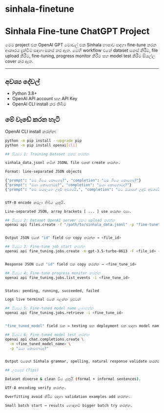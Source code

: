 # sinhala-finetune
# Sinhala Fine-tune ChatGPT Project

මෙම project එක OpenAI GPT මොඩල් එක Sinhala භාෂාව සඳහා fine-tune කරන ආකාරය දැක්වීම සඳහා සකස් කර ඇත. මෙහි workflow එකේ dataset සකස් කිරීම, file upload කිරීම, fine-tuning, progress monitor කිරීම සහ model test කිරීම සියල්ල cover කර ඇත.

---

## අවශ්‍ය දේවල්

- Python 3.8+  
- OpenAI API account සහ API Key  
- OpenAI CLI install කර තිබීම

## මේ වැඩේ කරන හැටි

OpenAI CLI install කරන්න:

```bash
python -m pip install --upgrade pip
python -m pip install openai[cli]

## පියවර 1: Training Dataset සකස් කරන්න

sinhala_data.jsonl නමින් JSONL file එකක් create කරන්න.

Format: line-separated JSON objects

{"prompt": "මම ගියෙ කොහෙද?", "completion": "මම ගියෙ කොහෙද?"}
{"prompt": "ඔයා කොහොමද?", "completion": "ඔයා කොහොමද?"}
{"prompt": "මම ඔයාලගෙ උදව් අවශ්‍යයි.", "completion": "මට ඔයාගේ උදව් අවශ්‍යයි."}


UTF-8 encode කරලා තිබිය යුතුයි.

Line-separated JSON, array brackets [ ... ] use කරන්න එපා.

## පියවර 2: Dataset OpenAI server එකට upload කරන්න
openai api files.create -f "/path/to/sinhala_data.jsonl" -p "fine-tune"


Output JSON එකේ "id" field එක copy කරන්න → <file_id>

## පියවර 3: Fine-tune job start කරන්න
openai api fine_tuning.jobs.create -m gpt-3.5-turbo-0613 -F <file_id> -s sinhala_test


Response JSON එකේ "id" field එක copy කරන්න → <fine_tune_id>

## පියවර 4: Fine-tune progress monitor කරන්න
openai api fine_tuning.jobs.list_events -i <fine_tune_id>


Status: pending, running, succeeded, failed

Logs live terminal එකේ බලන්න පුළුවන්

## පියවර 5: Fine-tuned model name ලබාගන්න
openai api fine_tuning.jobs.retrieve -i <fine_tune_id>


"fine_tuned_model" field එක → testing සහ deployment එක සඳහා model name එක

## පියවර 6: Fine-tuned model test කරන්න
openai api chat.completions.create \
  -m <fine_tuned_model_name> \
  -p "ඔයා කොහොමද?"


Output එකෙන් Sinhala grammar, spelling, natural response validate කරන්න

## උපදෙස් (Tips)

Dataset diverse & clean විය යුතුයි (formal + informal sentences).

UTF-8 encoding verify කරන්න.

Overfitting avoid කිරීම සඳහා validation examples add කරන්න.

Small batch start → results හොඳනම් bigger batch try කරන්න.